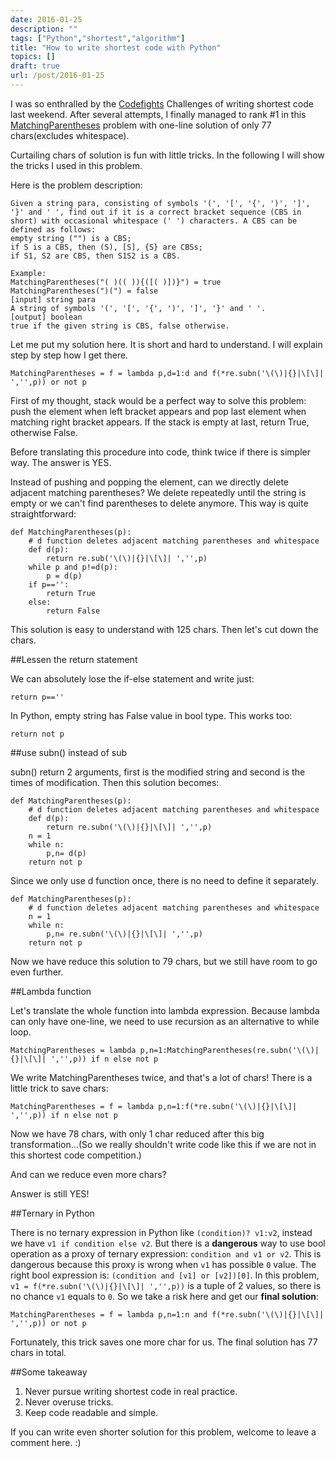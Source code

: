 ```yaml
---
date: 2016-01-25
description: ""
tags: ["Python","shortest","algorithm"]
title: "How to write shortest code with Python"
topics: []
draft: true
url: /post/2016-01-25
---
```


I was so enthralled by the [Codefights](https://codefights.com) Challenges of writing shortest code last weekend. After several attempts, I finally managed to rank #1 in this [MatchingParentheses](https://codefights.com/challenge/vjxo2WFyex6a85BrH) problem with one-line solution of only 77 chars(excludes whitespace).

Curtailing chars of solution is fun with little tricks. In the following I will show the tricks I used in this problem.

Here is the problem description:

    Given a string para, consisting of symbols '(', '[', '{', ')', ']', '}' and ' ', find out if it is a correct bracket sequence (CBS in short) with occasional whitespace (' ') characters. A CBS can be defined as follows:
    empty string ("") is a CBS;
    if S is a CBS, then (S), [S], {S} are CBSs;
    if S1, S2 are CBS, then S1S2 is a CBS.
    
    Example:
    MatchingParentheses("( )(( )){([( )])}") = true
    MatchingParentheses(")(") = false
    [input] string para
    A string of symbols '(', '[', '{', ')', ']', '}' and ' '.
    [output] boolean
    true if the given string is CBS, false otherwise.

Let me put my solution here. It is short and hard to understand. I will explain step by step how I get there.

    MatchingParentheses = f = lambda p,d=1:d and f(*re.subn('\(\)|{}|\[\]| ','',p)) or not p

First of my thought, stack would be a perfect way to solve this problem: push the element when left bracket appears and pop last element when matching right bracket appears. If the stack is empty at last, return True, otherwise False.

Before translating this procedure into code, think twice if there is simpler way. The answer is YES.

Instead of pushing and popping the element, can we directly delete adjacent matching parentheses? We delete repeatedly until the string is empty or we can't find parentheses to delete anymore. This way is quite straightforward:

    def MatchingParentheses(p):
        # d function deletes adjacent matching parentheses and whitespace
        def d(p):
            return re.sub('\(\)|{}|\[\]| ','',p)
        while p and p!=d(p):
            p = d(p)
        if p=='':
            return True
        else:
            return False

This solution is easy to understand with 125 chars. Then let's cut down the chars. 

##Lessen the return statement

We can absolutely lose the if-else statement and write just:

    return p==''

In Python, empty string has False value in bool type. This works too:

    return not p

##use subn() instead of sub

subn() return 2 arguments, first is the modified string and second is the times of modification. Then this solution becomes:

    def MatchingParentheses(p):
        # d function deletes adjacent matching parentheses and whitespace
        def d(p):
            return re.subn('\(\)|{}|\[\]| ','',p)
        n = 1
        while n:
            p,n= d(p)
        return not p

Since we only use d function once, there is no need to define it separately.

    def MatchingParentheses(p):
        # d function deletes adjacent matching parentheses and whitespace
        n = 1
        while n:
            p,n= re.subn('\(\)|{}|\[\]| ','',p)
        return not p

Now we have reduce this solution to 79 chars, but we still have room to go even further.

##Lambda function

Let's translate the whole function into lambda expression. Because lambda can only have one-line, we need to use recursion as an alternative to while loop.

    MatchingParentheses = lambda p,n=1:MatchingParentheses(re.subn('\(\)|{}|\[\]| ','',p)) if n else not p

We write MatchingParentheses twice, and that's a lot of chars! There is a little trick to save chars:

    MatchingParentheses = f = lambda p,n=1:f(*re.subn('\(\)|{}|\[\]| ','',p)) if n else not p

Now we have 78 chars, with only 1 char reduced after this big transformation...(So we really shouldn't write code like this if we are not in this shortest code competition.)

And can we reduce even more chars?

Answer is still YES!

##Ternary in Python

There is no ternary expression in Python like `(condition)? v1:v2`, instead we have `v1 if condition else v2`. But there is a **dangerous** way to use bool operation as a proxy of ternary expression: `condition and v1 or v2`. This is dangerous because this proxy is wrong when `v1` has possible `0` value. The right bool expression is: `(condition and [v1] or [v2])[0]`. In this problem, `v1 = f(*re.subn('\(\)|{}|\[\]| ','',p))` is a tuple of 2 values, so there is no chance `v1` equals to `0`. So we take a risk here and get our **final solution**:

    MatchingParentheses = f = lambda p,n=1:n and f(*re.subn('\(\)|{}|\[\]| ','',p)) or not p

Fortunately, this trick saves one more char for us. The final solution has 77 chars in total.

##Some takeaway

1. Never pursue writing shortest code in real practice.
2. Never overuse tricks.
3. Keep code readable and simple.

If you can write even shorter solution for this problem, welcome to leave a comment here. :)
